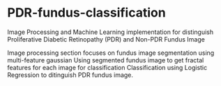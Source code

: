 # PDR-fundus-classification
Image Processing and Machine Learning implementation for distinguish Proliferative Diabetic Retinopathy (PDR) and Non-PDR Fundus Image

Image processing section focuses on fundus image segmentation using multi-feature gaussian
Using segmented fundus image to get fractal features for each image for classification
Classification using Logistic Regression to ditinguish PDR fundus image.
